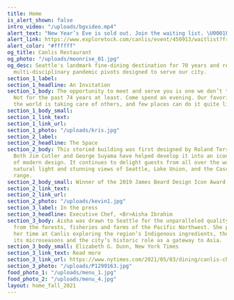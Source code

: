 ```yaml
---
title: Home
is_alert_shown: false
intro_video: "/uploads/bgvideo.mp4"
alert_text: "New Year’s Eve is sold out. Join the waiting list. \U0001F3F4‍☠️"
alert_link: https://www.exploretock.com/canlis/event/450913/waitlist?fromPage=event_detail&size=1
alert_color: "#ffffff"
og_title: Canlis Restaurant
og_photo: "/uploads/moonrise_01.jpg"
og_desc: Seattle's landmark fine-dining destination for 70 years and recent home to
  multi-disciplinary pandemic pivots designed to serve our city.
section_1_label: 
section_1_headline: An Invitation
section_1_body: The opportunity to meet and serve you is one we don’t take lightly.
  Not for the past 74 years at least. Come spend an evening. Our favorite thing in
  the world is taking care of others, and few places can do it quite like we can.
section_1_body_small: 
section_1_link_text: 
section_1_link_url: 
section_1_photo: "/uploads/kris.jpg"
section_2_label: 
section_2_headline: The Space
section_2_body: This storied building was first designed by Roland Terry in 1950.
  Both Jim Cutler and George Suyama have helped develop it into an iconic expression
  of modern design. It continues to delight guests from all over the world with its
  natural light and stunning views of Seattle, Lake Union, and the Cascade mountain
  range.
section_2_body_small: Winner of the 2019 James Beard Design Icon Award
section_2_link_text: 
section_2_link_url: 
section_2_photo: "/uploads/kevin1.jpg"
section_3_label: In the press
section_3_headline: Executive Chef, <Br>Aisha Ibrahim
section_3_body: Aisha was drawn to Seattle for the unparalleled quality of ingredients
  from the forests, fisheries and farms of the Pacific Northwest. She plans to spend
  her time at Canlis exploring the region’s Indigenous ingredients, the nuances of
  its microseasons and the city’s historic role as a gateway to Asia.
section_3_body_small: Elizabeth G. Dunn, New York Times
section_3_link_text: Read more
section_3_link_url: https://www.nytimes.com/2021/05/03/dining/canlis-chef-aisha-ibrahim.html
section_3_photo: "/uploads/P1299163.jpg"
food_photo_1: "/uploads/menu_1.jpg"
food_photo_2: "/uploads/menu_4.jpg"
layout: home_fall_2021
---
```


<style>

.kenlis {
  position: absolute;
  top: 5vw;
  left: 5vw;
  width: 30vw;
  height: 30vw;
  text-decoration: none;
  color: none;
  transition: all 100ms ease-in-out;
  @media (min-width: 62em) {
    top: 1vw;
    left: 1vw;
    width: 10vw;
    height: 10vw;
  }
}
  
.kenlis:hover {
  transform: scale(1.05);
  -webkit-filter: drop-shadow(15px 5px 5px rgba(0,0,0,.2));
  filter: drop-shadow(15px 5px 5px rgba(0,0,0,.2));
}
  
  
.kenlis .text {
  background: url(https://canlis.com/uploads/kenlis.png) no-repeat center center;
  background-size: contain;
  position: absolute;
  text-align: center;
  z-index: 9;
  border: 0;
  width: 100%;
  height: 0px;
  padding-bottom: 100%;
  transition: all 100ms ease-in-out;
  transform: scale(.8) rotate(-10deg);
  margin-top: -5px;
}
  
.kenlis .burst {
  animation: 30s linear infinite rotate-con;
  width: 100%;
  height: 0px;
  padding-bottom: 100%;
  background: url(https://canlis.com/uploads/burst3.png);
  background-size: cover;
}

@keyframes rotate-con {
  from {transform: rotate(0deg);}
  to {transform: rotate(360deg);}
}

</style>

<a class="kenlis" href="/kenlis" aria-label="Get tickets to the Kenlis party!">
  <div class="text"></div>
  <div class="burst"></div>
</a>
